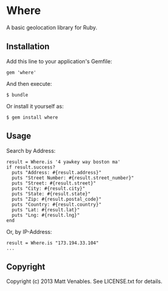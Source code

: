 Where
=====

A basic geolocation library for Ruby.

Installation
------------

Add this line to your application's Gemfile:

    gem 'where'

And then execute:

    $ bundle

Or install it yourself as:

    $ gem install where

Usage
-----

Search by Address:

    result = Where.is '4 yawkey way boston ma'
    if result.success?
      puts "Address: #{result.address}"
      puts "Street Number: #{result.street_number}"
      puts "Street: #{result.street}"
      puts "City: #{result.city}"
      puts "State: #{result.state}"
      puts "Zip: #{result.postal_code}"
      puts "Country: #{result.country}"
      puts "Lat: #{result.lat}"
      puts "Lng: #{result.lng}"
    end

Or, by IP-Address:

    result = Where.is "173.194.33.104"
    ...


Copyright
---------

Copyright (c) 2013 Matt Venables. See LICENSE.txt for details.
